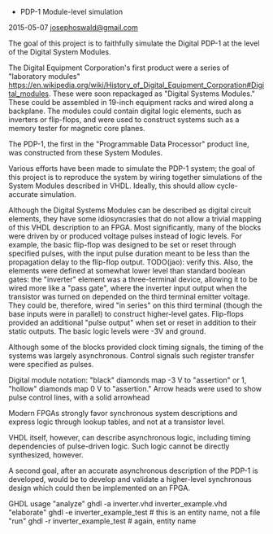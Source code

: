 * PDP-1 Module-level simulation

2015-05-07 josephoswald@gmail.com

The goal of this project is to faithfully simulate the Digital PDP-1 at the
level of the Digital System Modules.

The Digital Equipment Corporation's first product were a series of "laboratory
modules"
https://en.wikipedia.org/wiki/History_of_Digital_Equipment_Corporation#Digital_modules. These were soon repackaged as "Digital Systems Modules." These could
be assembled in 19-inch equipment racks and wired along a backplane. The
modules could contain digital logic elements, such as inverters or flip-flops,
and were used to construct systems such as a memory tester for magnetic core
planes.

The PDP-1, the first in the "Programmable Data Processor" product line, was
constructed from these System Modules.

Various efforts have been made to simulate the PDP-1 system; the goal of this
project is to reproduce the system by wiring together simulations of the
System Modules described in VHDL. Ideally, this should allow cycle-accurate
simulation.

Although the Digital Systems Modules can be described as digital circuit
elements, they have some idiosyncrasies that do not allow a trivial mapping of
this VHDL description to an FPGA. Most significantly, many of the blocks were
driven by or produced voltage pulses instead of logic levels. For example, the
basic flip-flop was designed to be set or reset through specified pulses, with
the input pulse duration meant to be less than the propagation delay to the
flip-flop output. TODO(jao): verify this. Also, the elements were defined
at somewhat lower level than standard boolean gates: the "inverter" element
was a three-terminal device, allowing it to be wired more like a "pass gate",
where the inverter input output when the transistor was turned on depended
on the third terminal emitter voltage. They could be, therefore, wired
"in series" on this third terminal (though the base inputs were in parallel)
to construct higher-level gates. Flip-flops provided an additional
"pulse output" when set or reset in addition to their static outputs.
The basic logic levels were -3V and ground.

Although some of the blocks provided clock timing signals, the timing of the
systems was largely asynchronous. Control signals such register transfer were
specified as pulses.

Digital module notation: "black" diamonds map -3 V to "assertion" or 1,
"hollow" diamonds map 0 V to "assertion." Arrow heads were used to show
pulse control lines, with a solid arrowhead 

Modern FPGAs strongly favor synchronous system descriptions and express logic
through lookup tables, and not at a transistor level.

VHDL itself, however, can describe asynchronous logic, including timing
dependencies of pulse-driven logic. Such logic cannot be directly synthesized,
however.

A second goal, after an accurate asynchronous description of the PDP-1 is
developed, would be to develop and validate a higher-level synchronous
design which could then be implemented on an FPGA.

GHDL usage
  "analyze"
  ghdl -a inverter.vhd inverter_example.vhd
  "elaborate"
  ghdl -e inverter_example_test # this is an entity name, not a file
  "run"
  ghdl -r inverter_example_test # again, entity name
  




